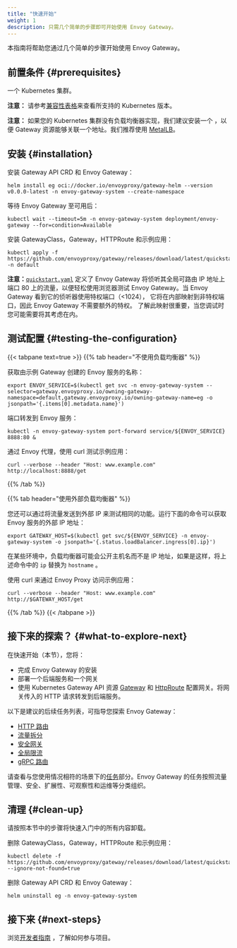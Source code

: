 ```yaml
---
title: "快速开始"
weight: 1
description: 只需几个简单的步骤即可开始使用 Envoy Gateway。
---
```


本指南将帮助您通过几个简单的步骤开始使用 Envoy Gateway。

## 前置条件 {#prerequisites}

一个 Kubernetes 集群。

**注意：** 请参考[兼容性表格](../install/matrix)来查看所支持的 Kubernetes 版本。

**注意：** 如果您的 Kubernetes 集群没有负载均衡器实现，我们建议安装一个
，以便 Gateway 资源能够关联一个地址。我们推荐使用 [MetalLB](https://metallb.universe.tf/installation/)。

## 安装 {#installation}

安装 Gateway API CRD 和 Envoy Gateway：

```shell
helm install eg oci://docker.io/envoyproxy/gateway-helm --version v0.0.0-latest -n envoy-gateway-system --create-namespace
```

等待 Envoy Gateway 至可用后：

```shell
kubectl wait --timeout=5m -n envoy-gateway-system deployment/envoy-gateway --for=condition=Available
```

安装 GatewayClass，Gateway，HTTPRoute 和示例应用：

```shell
kubectl apply -f https://github.com/envoyproxy/gateway/releases/download/latest/quickstart.yaml -n default
```

**注意：**[`quickstart.yaml`] 定义了 Envoy Gateway 将侦听其全局可路由 IP 地址上端口
80 上的流量，以便轻松使用浏览器测试 Envoy Gateway。当 Envoy Gateway 看到它的侦听器使用特权端口（<1024），
它将在内部映射到非特权端口，因此 Envoy Gateway 不需要额外的特权。
了解此映射很重要，当您调试时您可能需要将其考虑在内。

[`quickstart.yaml`]: https://github.com/envoyproxy/gateway/releases/download/latest/quickstart.yaml

## 测试配置 {#testing-the-configuration}

{{< tabpane text=true >}}
{{% tab header="不使用负载均衡器" %}}

获取由示例 Gateway 创建的 Envoy 服务的名称：

```shell
export ENVOY_SERVICE=$(kubectl get svc -n envoy-gateway-system --selector=gateway.envoyproxy.io/owning-gateway-namespace=default,gateway.envoyproxy.io/owning-gateway-name=eg -o jsonpath='{.items[0].metadata.name}')
```

端口转发到 Envoy 服务：

```shell
kubectl -n envoy-gateway-system port-forward service/${ENVOY_SERVICE} 8888:80 &
```

通过 Envoy 代理，使用 curl 测试示例应用：

```shell
curl --verbose --header "Host: www.example.com" http://localhost:8888/get
```

{{% /tab %}}

{{% tab header="使用外部负载均衡器" %}}

您还可以通过将流量发送到外部 IP 来测试相同的功能。运行下面的命令可以获取 Envoy 服务的外部 IP 地址：

```shell
export GATEWAY_HOST=$(kubectl get svc/${ENVOY_SERVICE} -n envoy-gateway-system -o jsonpath='{.status.loadBalancer.ingress[0].ip}')
```

在某些环境中，负载均衡器可能会公开主机名而不是 IP 地址，如果是这样，将上述命令中的 `ip` 替换为 `hostname` 。

使用 curl 来通过 Envoy Proxy 访问示例应用：

```shell
curl --verbose --header "Host: www.example.com" http://$GATEWAY_HOST/get
```

{{% /tab %}}
{{< /tabpane >}}

## 接下来的探索？ {#what-to-explore-next}

在快速开始（本节），您将：

- 完成 Envoy Gateway 的安装
- 部署一个后端服务和一个网关
- 使用 Kubernetes Gateway API 资源 [Gateway](https://gateway-api.sigs.k8s.io/api-types/gateway/) 和 [HttpRoute](https://gateway-api.sigs.k8s.io/api-types/httproute/) 配置网关。将网关传入的 HTTP 请求转发到后端服务。

以下是建议的后续任务列表，可指导您探索 Envoy Gateway：

- [HTTP 路由](https://gateway.envoyproxy.io/latest/tasks/traffic/http-routing/)
- [流量拆分](https://gateway.envoyproxy.io/latest/tasks/traffic/http-traffic-splitting/)
- [安全网关](https://gateway.envoyproxy.io/latest/tasks/security/secure-gateways/)
- [全局限流](https://gateway.envoyproxy.io/latest/tasks/traffic/global-rate-limit/)
- [gRPC 路由](https://gateway.envoyproxy.io/latest/tasks/traffic/grpc-routing/)

请查看与您使用情况相符的场景下的[任务](./)部分。Envoy Gateway 的任务按照流量管理、安全、扩展性、可观察性和运维等分类组织。

## 清理 {#clean-up}

请按照本节中的步骤将快速入门中的所有内容卸载。

删除 GatewayClass，Gateway，HTTPRoute 和示例应用：

```shell
kubectl delete -f https://github.com/envoyproxy/gateway/releases/download/latest/quickstart.yaml --ignore-not-found=true
```

删除 Gateway API CRD 和 Envoy Gateway：

```shell
helm uninstall eg -n envoy-gateway-system
```

## 接下来 {#next-steps}

浏览[开发者指南](../contributions/develop) ，了解如何参与项目。
